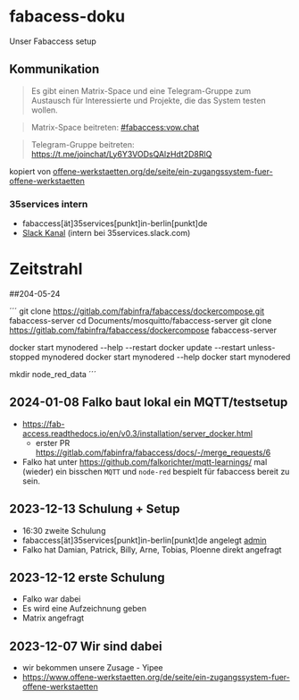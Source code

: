 # fabacess-doku
Unser Fabaccess setup

## Kommunikation

> Es gibt einen Matrix-Space und eine Telegram-Gruppe zum Austausch für Interessierte und Projekte, die das System testen wollen.

> Matrix-Space beitreten: [#fabaccess:vow.chat](https://app.element.io/#/room/#fabaccess:vow.chat)

> Telegram-Gruppe beitreten: https://t.me/joinchat/Ly6Y3VODsQAlzHdt2D8RlQ

kopiert von [offene-werkstaetten.org/de/seite/ein-zugangssystem-fuer-offene-werkstaetten](https://www.offene-werkstaetten.org/de/seite/ein-zugangssystem-fuer-offene-werkstaetten)

### 35services intern
* fabaccess[ät]35services[punkt]in-berlin[punkt]de
* [Slack Kanal](https://35services.slack.com/archives/C069XFDTC9G) (intern bei 35services.slack.com)

# Zeitstrahl

##204-05-24 

´´´
 git clone https://gitlab.com/fabinfra/fabaccess/dockercompose.git fabaccess-server
 cd Documents/mosquitto/fabaccess-server
 git clone https://gitlab.com/fabinfra/fabaccess/dockercompose
 fabaccess-server

 docker start mynodered --help --restart
  docker update --restart unless-stopped mynodered
  docker start mynodered --help 
  docker start mynodered

  mkdir node_red_data
´´´

## 2024-01-08 Falko baut lokal ein MQTT/testsetup
* https://fab-access.readthedocs.io/en/v0.3/installation/server_docker.html
  * erster PR https://gitlab.com/fabinfra/fabaccess/docs/-/merge_requests/6
* Falko hat unter https://github.com/falkorichter/mqtt-learnings/ mal (wieder) ein bisschen `MQTT` und `node-red` bespielt für fabaccess bereit zu sein.


## 2023-12-13 Schulung + Setup
* 16:30 zweite Schulung
* fabaccess[ät]35services[punkt]in-berlin[punkt]de angelegt [admin](https://mailman.35services.in-berlin.de/mailman/listinfo/fabaccess-35services.in-berlin.de)
* Falko hat Damian, Patrick, Billy, Arne, Tobias, Ploenne direkt angefragt

## 2023-12-12 erste Schulung
* Falko war dabei
* Es wird eine Aufzeichnung geben
* Matrix angefragt

## 2023-12-07 Wir sind dabei 
* wir bekommen unsere Zusage - Yipee
* https://www.offene-werkstaetten.org/de/seite/ein-zugangssystem-fuer-offene-werkstaetten
